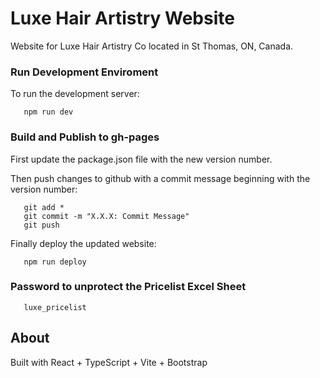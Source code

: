 # Luxe Hair Artistry Website

Website for Luxe Hair Artistry Co located in St Thomas, ON, Canada.

### Run Development Enviroment

To run the development server:

```console
   npm run dev
```

### Build and Publish to gh-pages

First update the package.json file with the new version number.

Then push changes to github with a commit message beginning with the version number:

```console
   git add *
   git commit -m "X.X.X: Commit Message"
   git push
```

Finally deploy the updated website:

```console
   npm run deploy
```

### Password to unprotect the Pricelist Excel Sheet

```console
   luxe_pricelist
```

## About

Built with React + TypeScript + Vite + Bootstrap
